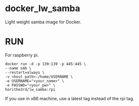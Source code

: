 # docker_lw_samba
Light weight samba image for Docker.

# RUN

For raspberry pi.

```shell
docker run -d -p 139:139 -p 445:445 \
--name smb \
--restart=always \
-v <host path>:/home/USERNAME \
-e USERNAME="<your_name>" \
-e PASSWD="<your_pw>" \
horithe3rd/lw_samba:rpi
```

If you use in x86 machine, use a latest tag instead of the rpi tag.
